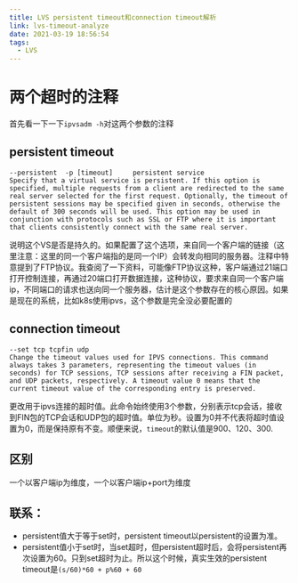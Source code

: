 ```yaml
---
title: LVS persistent timeout和connection timeout解析
link: lvs-timeout-analyze
date: 2021-03-19 18:56:54
tags:
  - LVS
---
```


# 两个超时的注释

首先看一下一下`ipvsadm -h`对这两个参数的注释

## persistent timeout

```
--persistent  -p [timeout]     persistent service
Specify that a virtual service is persistent. If this option is specified, multiple requests from a client are redirected to the same real server selected for the first request. Optionally, the timeout of persistent sessions may be specified given in seconds, otherwise the default of 300 seconds will be used. This option may be used in conjunction with protocols such as SSL or FTP where it is important that clients consistently connect with the same real server.
```

说明这个VS是否是持久的。如果配置了这个选项，来自同一个客户端的链接（这里注意：这里的同一个客户端指的是同一个IP）会转发向相同的服务器。注释中特意提到了FTP协议。我查阅了一下资料，可能像FTP协议这种，客户端通过21端口打开控制连接，再通过20端口打开数据连接，这种协议，要求来自同一个客户端ip，不同端口的请求也送向同一个服务器，估计是这个参数存在的核心原因。如果是现在的系统，比如k8s使用ipvs，这个参数是完全没必要配置的

## connection timeout

```
--set tcp tcpfin udp
Change the timeout values used for IPVS connections. This command always takes 3 parameters, representing the timeout values (in seconds) for TCP sessions, TCP sessions after receiving a FIN packet, and UDP packets, respectively. A timeout value 0 means that the current timeout value of the corresponding entry is preserved.
```

更改用于ipvs连接的超时值。此命令始终使用3个参数，分别表示tcp会话，接收到FIN包的TCP会话和UDP包的超时值。单位为秒。设置为0并不代表将超时值设置为0，而是保持原有不变。顺便来说，`timeout`的默认值是900、120、300.

## 区别

一个以客户端ip为维度，一个以客户端ip+port为维度

## 联系：

- persistent值大于等于set时，persistent timeout以persistent的设置为准。
- persistent值小于set时，当set超时，但persistent超时后，会将persistent再次设置为60。只到set超时为止。所以这个时候，真实生效的persistent timeout是`(s/60)*60 + p%60 + 60`
